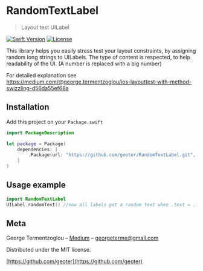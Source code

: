 # RandomTextLabel
> Layout test UILabel

[![Swift Version][swift-image]][swift-url]
[![License][license-image]][license-url]

This library helps you easily stress test your layout constraints, by assigning random long strings to UILabels.
The type of content is respected, to help readability of the UI. (A number is replaced with a big number)

For detailed explanation see https://medium.com/@george.termentzoglou/ios-layouttest-with-method-swizzling-d56da55ef68a

## Installation

Add this project on your `Package.swift`

```swift
import PackageDescription

let package = Package(
    dependencies: [
        .Package(url: "https://github.com/geoter/RandomTextLabel.git", majorVersion: 0, minor: 0)
    ]
)
```

## Usage example


```swift
import RandomTextLabel
UILabel.randomText() //now all labels get a random text when .text = .. is called
```



## Meta

George Termentzoglou – [Medium](https://medium.com/@george.termentzoglou) – georgeterme@gmail.com

Distributed under the MIT license.

[https://github.com/geoter](https://github.com/geoter)

[swift-image]:https://img.shields.io/badge/swift-5.0-orange.svg
[swift-url]: https://swift.org/
[license-image]: https://img.shields.io/badge/License-MIT-blue.svg
[license-url]: LICENSE
